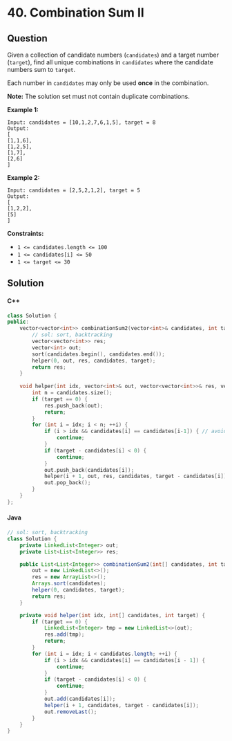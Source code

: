 # 40. Combination Sum II

## Question

Given a collection of candidate numbers (`candidates`) and a target number (`target`), find all unique combinations in `candidates` where the candidate numbers sum to `target`.

Each number in `candidates` may only be used **once** in the combination.

**Note:** The solution set must not contain duplicate combinations.

**Example 1:**

```
Input: candidates = [10,1,2,7,6,1,5], target = 8
Output: 
[
[1,1,6],
[1,2,5],
[1,7],
[2,6]
]
```

**Example 2:**

```
Input: candidates = [2,5,2,1,2], target = 5
Output: 
[
[1,2,2],
[5]
]
```

**Constraints:**

* `1 <= candidates.length <= 100`
* `1 <= candidates[i] <= 50`
* `1 <= target <= 30`

## Solution

#### C++

```cpp
class Solution {
public:
    vector<vector<int>> combinationSum2(vector<int>& candidates, int target) {
        // sol: sort, backtracking
        vector<vector<int>> res;
        vector<int> out;
        sort(candidates.begin(), candidates.end());
        helper(0, out, res, candidates, target);
        return res;
    }
    
    void helper(int idx, vector<int>& out, vector<vector<int>>& res, vector<int>& candidates, int target) {
        int n = candidates.size();
        if (target == 0) {
            res.push_back(out);
            return;
        }
        for (int i = idx; i < n; ++i) {
            if (i > idx && candidates[i] == candidates[i-1]) { // avoid duplicates
                continue;
            }
            if (target - candidates[i] < 0) {
                continue;
            }
            out.push_back(candidates[i]);
            helper(i + 1, out, res, candidates, target - candidates[i]);
            out.pop_back();
        }
    }
};
```

#### Java

```java
// sol: sort, backtracking
class Solution {
    private LinkedList<Integer> out;
    private List<List<Integer>> res;

    public List<List<Integer>> combinationSum2(int[] candidates, int target) {
        out = new LinkedList<>();
        res = new ArrayList<>();
        Arrays.sort(candidates);
        helper(0, candidates, target);
        return res;
    }

    private void helper(int idx, int[] candidates, int target) {
        if (target == 0) {
            LinkedList<Integer> tmp = new LinkedList<>(out);
            res.add(tmp);
            return;
        }
        for (int i = idx; i < candidates.length; ++i) {
            if (i > idx && candidates[i] == candidates[i - 1]) {
                continue;
            }
            if (target - candidates[i] < 0) {
                continue;
            }
            out.add(candidates[i]);
            helper(i + 1, candidates, target - candidates[i]);
            out.removeLast();
        }
    }
}
```

